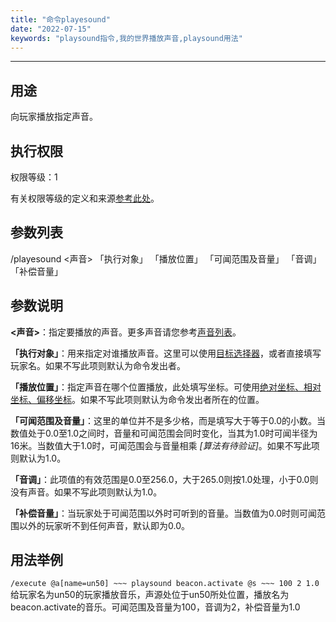 ```yaml
---
title: "命令playesound"
date: "2022-07-15"
keywords: "playsound指令,我的世界播放声音,playsound用法"
---
```


---

## 用途

向玩家播放指定声音。

## 执行权限

权限等级：1

有关权限等级的定义和来源[参考此处](/commands/权限等级 "参考此处")。

## 参数列表

/playesound <声音> 「执行对象」 「播放位置」 「可闻范围及音量」 「音调」 「补偿音量」

## 参数说明

**<声音>**：指定要播放的声音。更多声音请您参考[声音列表](/commands/声音列表 "声音列表")。

**「执行对象」**：用来指定对谁播放声音。这里可以使用[目标选择器](/commands/目标选择器 "目标选择器")，或者直接填写玩家名。如果不写此项则默认为命令发出者。

**「播放位置」**：指定声音在哪个位置播放，此处填写坐标。可使用[绝对坐标、相对坐标、偏移坐标](/commands/坐标 "坐标介绍")。如果不写此项则默认为命令发出者所在的位置。

**「可闻范围及音量」**：这里的单位并不是多少格，而是填写大于等于0.0的小数。当数值处于0.0至1.0之间时，音量和可闻范围会同时变化，当其为1.0时可闻半径为16米。当数值大于1.0时，可闻范围会与音量相乘 *[算法有待验证]*。如果不写此项则默认为1.0。

**「音调」**：此项值的有效范围是0.0至256.0，大于265.0则按1.0处理，小于0.0则没有声音。如果不写此项则默认为1.0。

**「补偿音量」**：当玩家处于可闻范围以外时可听到的音量。当数值为0.0时则可闻范围以外的玩家听不到任何声音，默认即为0.0。

## 用法举例

`/execute @a[name=un50] ~~~ playsound beacon.activate @s ~~~ 100 2 1.0`  给玩家名为un50的玩家播放音乐，声源处位于un50所处位置，播放名为beacon.activate的音乐。可闻范围及音量为100，音调为2，补偿音量为1.0
